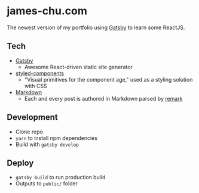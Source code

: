 # james-chu.com
The newest version of my portfolio using [Gatsby](https://www.gatsbyjs.org/) to learn some ReactJS.

## Tech

- [Gatsby](https://www.gatsbyjs.org/)
  - Awesome React-driven static site generator
- [styled-components](https://www.styled-components.com/)
  - "Visual primitives for the component age," used as a styling solution with CSS
- [Markdown](https://en.wikipedia.org/wiki/Markdown)
  - Each and every post is authored in Markdown parsed by [remark](http://remark.js.org/)

## Development

- Clone repo
- `yarn` to install npm dependencies
- Build with `gatsby develop`

## Deploy

- `gatsby build` to run production build
- Outputs to `public/` folder

